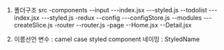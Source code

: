1. 폴더구조
   src
   -components
   --input
   ---index.jsx
   ---styled.js
   --todolist
   ---index.jsx
   ---styled.js
   -redux
   --config
   ---configStore.js
   --modules
   ---createSlice.js
   -router
   --router.js
   -page
   --Home.jsx
   --Detail.jsx

2. 이름선언
   변수 : camel case
   styled component 네이밍 : StyledName
